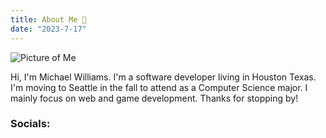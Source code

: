 ```yaml
---
title: About Me 👋
date: "2023-7-17"
---
```


<script>
    import Counter from './counter.svelte'
    import Link from './link.svelte'
</script>

![Picture of Me](me.JPG)

Hi, I'm Michael Williams. I'm a software developer living in Houston Texas. I'm moving to Seattle in the fall to attend <Link title="Seattle University" url="https://www.seattleu.edu/" /> as a Computer Science major. I mainly focus on web and game development. Thanks for stopping by!

### Socials:
<Link title="YouTube" url="https://youtube.com/@codingwithsphere" icon="tabler:brand-youtube" />
<Link title="Github" url="https://Github.com/m1chaelwilliams" icon="tabler:brand-github" />